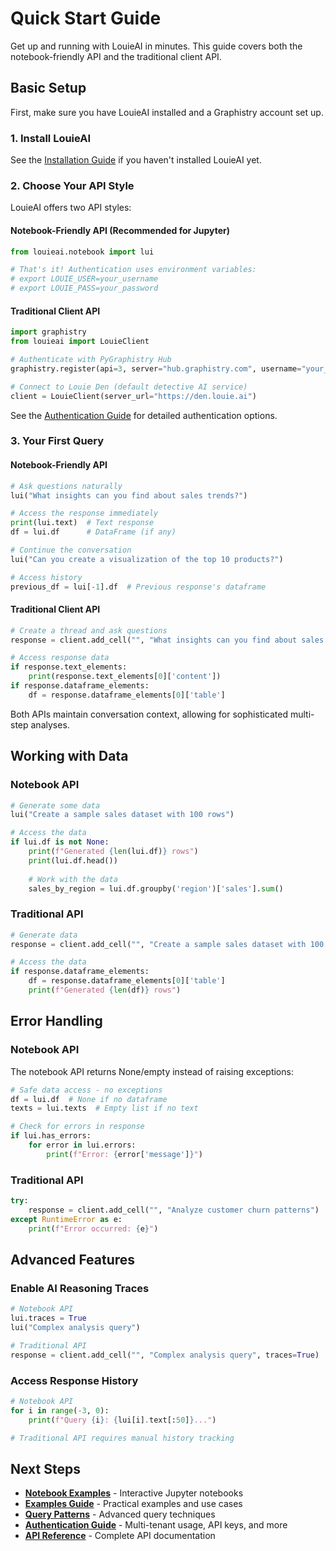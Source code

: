 # Quick Start Guide

Get up and running with LouieAI in minutes. This guide covers both the notebook-friendly API and the traditional client API.

## Basic Setup

First, make sure you have LouieAI installed and a Graphistry account set up.

### 1. Install LouieAI

See the [Installation Guide](installation.md) if you haven't installed LouieAI yet.

### 2. Choose Your API Style

LouieAI offers two API styles:

#### Notebook-Friendly API (Recommended for Jupyter)

```python
from louieai.notebook import lui

# That's it! Authentication uses environment variables:
# export LOUIE_USER=your_username
# export LOUIE_PASS=your_password
```

#### Traditional Client API

```python
import graphistry
from louieai import LouieClient

# Authenticate with PyGraphistry Hub
graphistry.register(api=3, server="hub.graphistry.com", username="your_user", password="your_pass")

# Connect to Louie Den (default detective AI service)
client = LouieClient(server_url="https://den.louie.ai")
```

See the [Authentication Guide](authentication.md) for detailed authentication options.

### 3. Your First Query

#### Notebook-Friendly API

```python
# Ask questions naturally
lui("What insights can you find about sales trends?")

# Access the response immediately
print(lui.text)  # Text response
df = lui.df      # DataFrame (if any)

# Continue the conversation
lui("Can you create a visualization of the top 10 products?")

# Access history
previous_df = lui[-1].df  # Previous response's dataframe
```

#### Traditional Client API

```python
# Create a thread and ask questions
response = client.add_cell("", "What insights can you find about sales trends?")

# Access response data
if response.text_elements:
    print(response.text_elements[0]['content'])
if response.dataframe_elements:
    df = response.dataframe_elements[0]['table']
```

Both APIs maintain conversation context, allowing for sophisticated multi-step analyses.

## Working with Data

### Notebook API

```python
# Generate some data
lui("Create a sample sales dataset with 100 rows")

# Access the data
if lui.df is not None:
    print(f"Generated {len(lui.df)} rows")
    print(lui.df.head())
    
    # Work with the data
    sales_by_region = lui.df.groupby('region')['sales'].sum()
```

### Traditional API

```python
# Generate data
response = client.add_cell("", "Create a sample sales dataset with 100 rows")

# Access the data
if response.dataframe_elements:
    df = response.dataframe_elements[0]['table']
    print(f"Generated {len(df)} rows")
```

## Error Handling

### Notebook API

The notebook API returns None/empty instead of raising exceptions:

```python
# Safe data access - no exceptions
df = lui.df  # None if no dataframe
texts = lui.texts  # Empty list if no text

# Check for errors in response
if lui.has_errors:
    for error in lui.errors:
        print(f"Error: {error['message']}")
```

### Traditional API

```python
try:
    response = client.add_cell("", "Analyze customer churn patterns")
except RuntimeError as e:
    print(f"Error occurred: {e}")
```

## Advanced Features

### Enable AI Reasoning Traces

```python
# Notebook API
lui.traces = True
lui("Complex analysis query")

# Traditional API  
response = client.add_cell("", "Complex analysis query", traces=True)
```

### Access Response History

```python
# Notebook API
for i in range(-3, 0):
    print(f"Query {i}: {lui[i].text[:50]}...")

# Traditional API requires manual history tracking
```

## Next Steps

- **[Notebook Examples](../notebooks/)** - Interactive Jupyter notebooks
- **[Examples Guide](../guides/examples.md)** - Practical examples and use cases
- **[Query Patterns](../guides/query-patterns.md)** - Advanced query techniques
- **[Authentication Guide](authentication.md)** - Multi-tenant usage, API keys, and more
- **[API Reference](../api/index.md)** - Complete API documentation